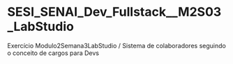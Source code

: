 # SESI_SENAI_Dev_Fullstack__M2S03_LabStudio
Exercício Modulo2Semana3LabStudio / Sistema de colaboradores seguindo o conceito de cargos para Devs
